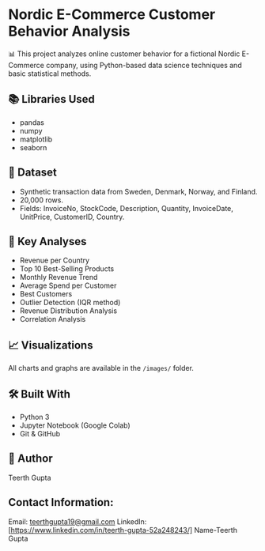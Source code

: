 # Nordic E-Commerce Customer Behavior Analysis

📊 This project analyzes online customer behavior for a fictional Nordic E-Commerce company, using Python-based data science techniques and basic statistical methods.

## 📚 Libraries Used
- pandas
- numpy
- matplotlib
- seaborn

## 🚀 Dataset
- Synthetic transaction data from Sweden, Denmark, Norway, and Finland.
- 20,000 rows.
- Fields: InvoiceNo, StockCode, Description, Quantity, InvoiceDate, UnitPrice, CustomerID, Country.

## 🎯 Key Analyses
- Revenue per Country
- Top 10 Best-Selling Products
- Monthly Revenue Trend
- Average Spend per Customer
- Best Customers
- Outlier Detection (IQR method)
- Revenue Distribution Analysis
- Correlation Analysis

## 📈 Visualizations
All charts and graphs are available in the `/images/` folder.

## 🛠 Built With
- Python 3
- Jupyter Notebook (Google Colab)
- Git & GitHub

## 📣 Author
Teerth Gupta

## Contact Information:
Email: teerthgupta19@gmail.com
LinkedIn:[https://www.linkedin.com/in/teerth-gupta-52a248243/]
Name-Teerth Gupta

